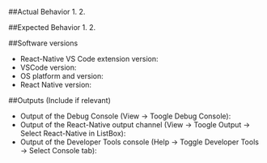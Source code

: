 ##Actual Behavior
1. 
2. 

##Expected Behavior
1. 
2. 

##Software versions
- React-Native VS Code extension version: 
- VSCode version: 
- OS platform and version: 
- React Native version: 

##Outputs (Include if relevant)
- Output of the Debug Console (View -> Toogle Debug Console): 
- Output of the React-Native output channel (View -> Toogle Output -> Select React-Native in ListBox): 
- Output of the Developer Tools console (Help -> Toggle Developer Tools -> Select Console tab): 
